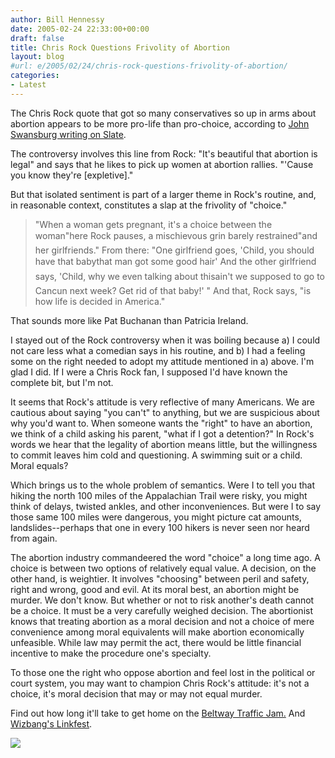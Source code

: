 ```yaml
---
author: Bill Hennessy
date: 2005-02-24 22:33:00+00:00
draft: false
title: Chris Rock Questions Frivolity of Abortion
layout: blog
#url: e/2005/02/24/chris-rock-questions-frivolity-of-abortion/
categories:
- Latest
---
```


The Chris Rock quote that got so many conservatives so up in arms about abortion appears to be more pro-life than pro-choice, according to [John Swansburg writing on Slate](https://slate.msn.com/id/2113952/). 




The controversy involves this line from Rock: "It's beautiful that abortion is legal" and says that he likes to pick up women at abortion rallies. "'Cause you know they're [expletive]."




But that isolated sentiment is part of a larger theme in Rock's routine, and, in reasonable context, constitutes a slap at the frivolity of "choice." 




> 

> 
> "When a woman gets pregnant, it's a choice between the woman"here Rock pauses, a mischievous grin barely restrained"and her girlfriends." From there: "One girlfriend goes, 'Child, you should have that babythat man got some good hair' And the other girlfriend says, 'Child, why we even talking about thisain't we supposed to go to Cancun next week? Get rid of that baby!' " And that, Rock says, "is how life is decided in America."
> 
> 




That sounds more like Pat Buchanan than Patricia Ireland.




I stayed out of the Rock controversy when it was boiling because a) I could not care less what a comedian says in his routine, and b) I had a feeling some on the right needed to adopt my attitude mentioned in a) above. I'm glad I did. If I were a Chris Rock fan, I supposed I'd have known the complete bit, but I'm not.




It seems that Rock's attitude is very reflective of many Americans. We are cautious about saying "you can't" to anything, but we are suspicious about why you'd want to. When someone wants the "right" to have an abortion, we think of a child asking his parent, "what if I got a detention?"  In Rock's words we hear that the legality of abortion means little, but the willingness to commit leaves him cold and questioning. A swimming suit or a child. Moral equals?




Which brings us to the whole problem of semantics. Were I to tell you that hiking the north 100 miles of the Appalachian Trail were risky, you might think of delays, twisted ankles, and other inconveniences. But were I to say those same 100 miles were dangerous, you might picture cat amounts, landslides--perhaps that one in every 100 hikers is never seen nor heard from again.




The abortion industry commandeered the word "choice" a long time ago. A choice is between two options of relatively equal value. A decision, on the other hand, is weightier. It involves "choosing" between peril and safety, right and wrong, good and evil. At its moral best, an abortion might be murder. We don't know. But whether or not to risk another's death cannot be a choice. It must be a very carefully weighed decision. The abortionist knows that treating abortion as a moral decision and not a choice of mere convenience among moral equivalents will make abortion economically unfeasible. While law may permit the act, there would be little financial incentive to make the procedure one's specialty.




To those one the right who oppose abortion and feel lost in the political or court system, you may want to champion Chris Rock's attitude: it's not a choice, it's moral decision that may or may not equal murder.




Find out how long it'll take to get home on the [Beltway Traffic Jam.](https://www.outsidethebeltway.com/archives/9380) And [Wizbang's Linkfest](https://wizbangblog.com/archives/005202.php).

![](https://blog.billhennessy.com/aggbug.aspx?PostID=1227)

